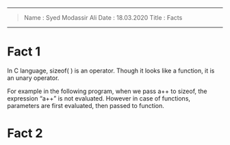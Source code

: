 ----
> Name : Syed Modassir Ali
> Date : 18.03.2020
> Title : Facts
----

# Fact 1

In C language, sizeof( ) is an operator. Though it looks like a function, it is an unary operator.

For example in the following program, when we pass a++ to sizeof, the expression “a++” is not evaluated. However in case of functions, parameters are first evaluated, then passed to function.

# Fact 2
